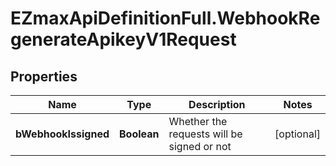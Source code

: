 # EZmaxApiDefinitionFull.WebhookRegenerateApikeyV1Request

## Properties

Name | Type | Description | Notes
------------ | ------------- | ------------- | -------------
**bWebhookIssigned** | **Boolean** | Whether the requests will be signed or not | [optional] 


